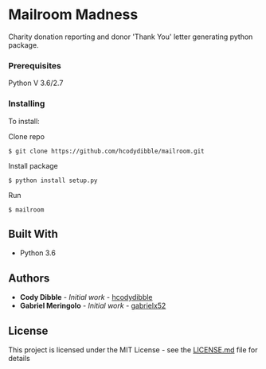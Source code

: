 # Mailroom Madness

Charity donation reporting and donor 'Thank You' letter generating python package.

### Prerequisites

Python V 3.6/2.7 

### Installing

To install:

Clone repo
```
$ git clone https://github.com/hcodydibble/mailroom.git
```

Install package
```
$ python install setup.py
```

Run 
```
$ mailroom
```

## Built With

* Python 3.6

## Authors

* **Cody Dibble** - *Initial work* - [hcodydibble](https://github.com/hcodydibble)
* **Gabriel Meringolo** - *Initial work* - [gabrielx52](https://github.com/gabrielx52)

## License

This project is licensed under the MIT License - see the [LICENSE.md](LICENSE.md) file for details

